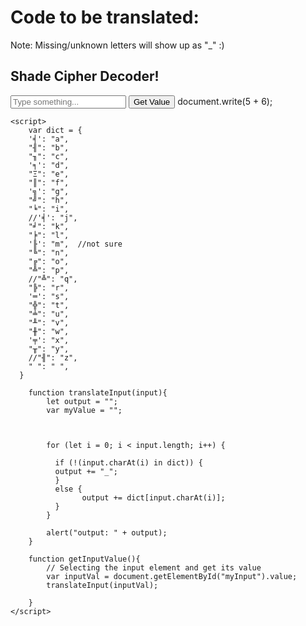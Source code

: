 <h1>Code to be translated:</h1>


Note: Missing/unknown letters will show up as "_" :)


## Shade Cipher Decoder!

<body>
    <input type="text" placeholder="Type something..." id="myInput">
    <button type="button" onclick="getInputValue();">Get Value</button>
    document.write(5 + 6);
    
    <script>
        var dict = {
        '╡': "a",
        "╢": "b",
        "╖": "c",
        '╕': "d",
        "Ξ": "e",
        "║": "f",
        '╗': "g",
        "╝": "h",
        "╘": "i",
        //'╡': "j",
        "╛": "k",
        "╞": "l",
        '╟': "m",  //not sure
        "╚": "n",
        "╔": "o",
        "╩": "p",
        //"╩": "q",
        "╠": "r",
        '═': "s",
        "╬": "t",
        "╧": "u",
        "╨": "v",
        "╫": "w",
        '╤': "x",
        "╥": "y",
        //"╢": "z",
        " ": " ",
      }
      
        function translateInput(input){
            let output = "";
            var myValue = "";
        
            
        
            for (let i = 0; i < input.length; i++) {
                                                                           
              if (!(input.charAt(i) in dict)) {
              output += "_";
              } 
              else {
                    output += dict[input.charAt(i)];
              }                                         
            }
           
            alert("output: " + output);
        }
        
        function getInputValue(){
            // Selecting the input element and get its value 
            var inputVal = document.getElementById("myInput").value;
            translateInput(inputVal);
            
        }
    </script>
</body>

